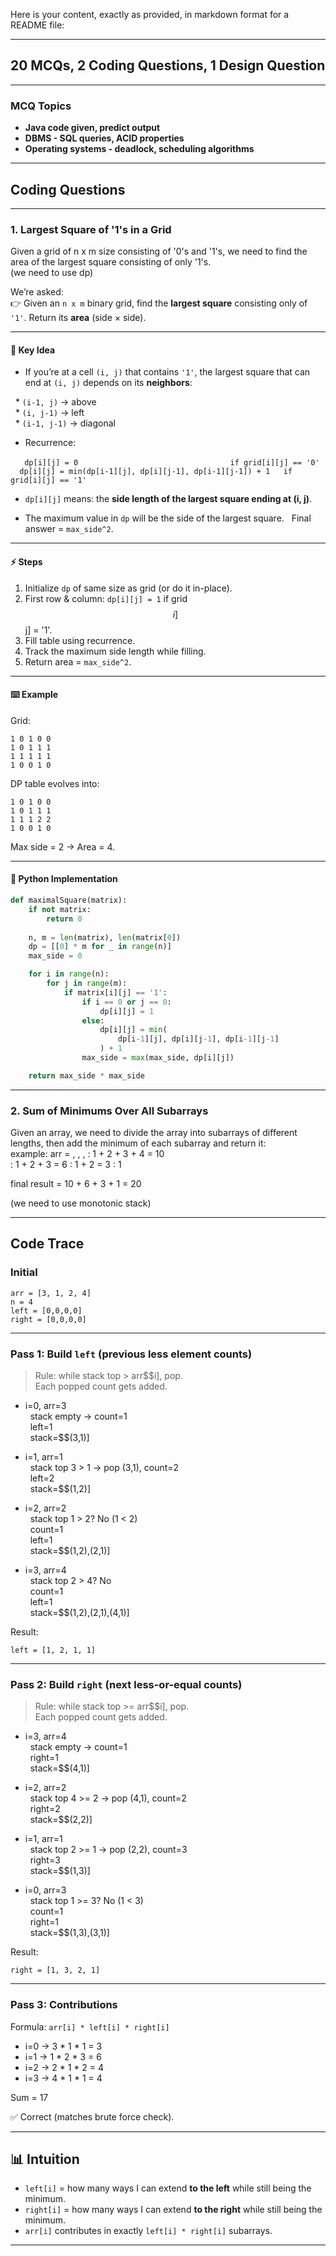 Here is your content, exactly as provided, in markdown format for a README file:

***

## 20 MCQs, 2 Coding Questions, 1 Design Question

***

### MCQ Topics

- **Java code given, predict output**
- **DBMS - SQL queries, ACID properties**
- **Operating systems - deadlock, scheduling algorithms**

***

## Coding Questions

***

### 1. Largest Square of '1's in a Grid

Given a grid of n x m size consisting of '0's and '1's, we need to find the area of the largest square consisting of only '1's.  
(we need to use dp)

We’re asked:  
👉 Given an `n x m` binary grid, find the **largest square** consisting only of `'1'`. Return its **area** (side × side).

***

#### 🧠 Key Idea

* If you’re at a cell `(i, j)` that contains `'1'`, the largest square that can end at `(i, j)` depends on its **neighbors**:

  * `(i-1, j)` → above  
  * `(i, j-1)` → left  
  * `(i-1, j-1)` → diagonal

* Recurrence:

  ```
  dp[i][j] = 0                                  if grid[i][j] == '0'
  dp[i][j] = min(dp[i-1][j], dp[i][j-1], dp[i-1][j-1]) + 1   if grid[i][j] == '1'
  ```

* `dp[i][j]` means: the **side length of the largest square ending at (i, j)**.

* The maximum value in `dp` will be the side of the largest square.
  Final answer = `max_side^2`.

***

#### ⚡ Steps

1. Initialize `dp` of same size as grid (or do it in-place).
2. First row & column: `dp[i][j] = 1` if grid$$i]$$j] = '1'.
3. Fill table using recurrence.
4. Track the maximum side length while filling.
5. Return area = `max_side^2`.

***

#### ⌨️ Example

Grid:

```
1 0 1 0 0
1 0 1 1 1
1 1 1 1 1
1 0 0 1 0
```

DP table evolves into:

```
1 0 1 0 0
1 0 1 1 1
1 1 1 2 2
1 0 0 1 0
```

Max side = 2 → Area = 4.

***

#### 🐍 Python Implementation

```python
def maximalSquare(matrix):
    if not matrix:
        return 0
    
    n, m = len(matrix), len(matrix[0])
    dp = [[0] * m for _ in range(n)]
    max_side = 0

    for i in range(n):
        for j in range(m):
            if matrix[i][j] == '1':
                if i == 0 or j == 0:
                    dp[i][j] = 1
                else:
                    dp[i][j] = min(
                        dp[i-1][j], dp[i][j-1], dp[i-1][j-1]
                    ) + 1
                max_side = max(max_side, dp[i][j])

    return max_side * max_side
```

***

### 2. Sum of Minimums Over All Subarrays

Given an array, we need to divide the array into subarrays of different lengths, then add the minimum of each subarray and return it:  
example: arr =
, , ,  : 1 + 2 + 3 + 4 = 10  
   : 1 + 2 + 3 = 6
  : 1 + 2 = 3
 : 1

final result = 10 + 6 + 3 + 1 = 20

(we need to use monotonic stack)

***

## Code Trace

### Initial

```
arr = [3, 1, 2, 4]
n = 4
left = [0,0,0,0]
right = [0,0,0,0]
```

***

### Pass 1: Build `left` (previous less element counts)

> Rule: while stack top > arr$$i], pop.  
> Each popped count gets added.

* i=0, arr\=3  
  stack empty → count=1  
  left\=1  
  stack=$$(3,1)]

* i=1, arr\=1  
  stack top 3 > 1 → pop (3,1), count=2  
  left\=2  
  stack=$$(1,2)]

* i=2, arr\=2  
  stack top 1 > 2? No (1 < 2)  
  count=1  
  left\=1  
  stack=$$(1,2),(2,1)]

* i=3, arr\=4  
  stack top 2 > 4? No  
  count=1  
  left\=1  
  stack=$$(1,2),(2,1),(4,1)]

Result:

```
left = [1, 2, 1, 1]
```

***

### Pass 2: Build `right` (next less-or-equal counts)

> Rule: while stack top >= arr$$i], pop.  
> Each popped count gets added.

* i=3, arr\=4  
  stack empty → count=1  
  right\=1  
  stack=$$(4,1)]

* i=2, arr\=2  
  stack top 4 >= 2 → pop (4,1), count=2  
  right\=2  
  stack=$$(2,2)]

* i=1, arr\=1  
  stack top 2 >= 1 → pop (2,2), count=3  
  right\=3  
  stack=$$(1,3)]

* i=0, arr\=3  
  stack top 1 >= 3? No (1 < 3)  
  count=1  
  right\=1  
  stack=$$(1,3),(3,1)]

Result:

```
right = [1, 3, 2, 1]
```

***

### Pass 3: Contributions

Formula: `arr[i] * left[i] * right[i]`

* i=0 → 3 \* 1 \* 1 = 3  
* i=1 → 1 \* 2 \* 3 = 6  
* i=2 → 2 \* 1 \* 2 = 4  
* i=3 → 4 \* 1 \* 1 = 4

Sum = 17

✅ Correct (matches brute force check).

***

## 📊 Intuition

* `left[i]` = how many ways I can extend **to the left** while still being the minimum.
* `right[i]` = how many ways I can extend **to the right** while still being the minimum.
* `arr[i]` contributes in exactly `left[i] * right[i]` subarrays.

***